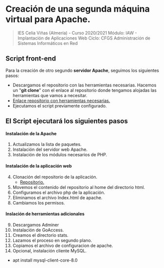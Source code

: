 # Creación de una segunda máquina virtual para Apache.
> IES Celia Viñas (Almería) - Curso 2020/2021 
Módulo: IAW - Implantación de Aplicaciones Web 
Ciclo: CFGS Administración de Sistemas Informáticos en Red 

## Script front-end

Para la creación de otro segundo **servidor Apache**, seguimos los siguientes pasos:
- Descargamos el repositorio con las herramientas necesarias.
Hacemos un "**git clone**" con el enlace al repositorio donde tengamos alojadas las herramientas que vamos a necesitar.
- [Enlace repositorio con herramientas necesarias.][GitHub]
- Ejecutamos el script previamente configurado.

## El Script ejecutará los siguientes pasos
#### Instalación de la Apache
1. Actualizamos la lista de paquetes.
2. Instalación del servidor web Apache.
3. Instalación de los módulos necesarios de PHP.
#### Instalación de la aplicación web
4. Clonación del repositorio de la aplicación.
	- [Repositorio.][Repo]
5. Movemos el contenido del repositorio al home del directorio html.
6. Configuramos el archivo php de la aplicación.
7. Eliminamos el archivo Index.html de apache.
8. Cambiamos los permisos.
#### Inslación de herramientas adicionales
9. Descargamos Adminer
10. Instalación de GoAccess.
11. Creamos el directorio stats.
12. Lazamos el proceso en segundo plano.
13. Copiamos el archivo de configuracion de apache.
14. Opcional, instalación cliente MySQL.
 - apt install mysql-client-core-8.0


[GitHub]: https://github.com/jacobo87/IAW-Practica04
[Repo]: https://github.com/josejuansanchez/iaw-practica-lamp